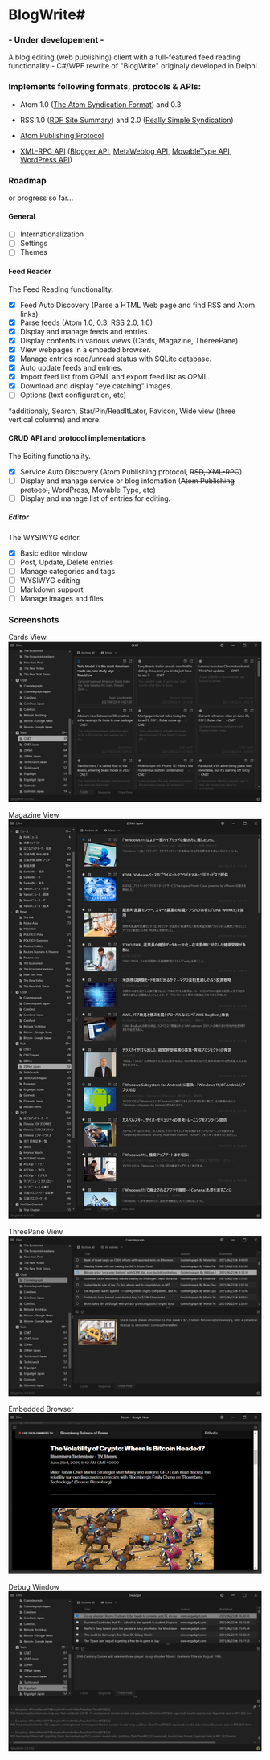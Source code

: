 # BlogWrite#

### - Under developement -
  
A blog editing (web publishing) client with a full-featured feed reading functionality - C#/WPF rewrite of "BlogWrite" originaly developed in Delphi.


### Implements following formats, protocols & APIs:  

* Atom 1.0 ([The Atom Syndication Format](https://tools.ietf.org/html/rfc4287)) and 0.3

* RSS 1.0 ([RDF Site Summary](https://www.w3.org/2001/09/rdfprimer/rss.html)) and 2.0 ([Really Simple Syndication](https://validator.w3.org/feed/docs/rss2.html))

* [Atom Publishing Protocol](https://tools.ietf.org/html/rfc5023)

* [XML-RPC API](https://codex.wordpress.org/XML-RPC_Support)
([Blogger API](https://codex.wordpress.org/XML-RPC_Blogger_API),
[MetaWeblog API](https://codex.wordpress.org/XML-RPC_MetaWeblog_API),
[MovableType API](https://codex.wordpress.org/XML-RPC_MovableType_API),
[WordPress API](https://codex.wordpress.org/XML-RPC_WordPress_API))

### Roadmap

or progress so far...

#### General

- [ ] Internationalization
- [ ] Settings
- [ ] Themes

#### Feed Reader

The Feed Reading functionality.

- [x] Feed Auto Discovery (Parse a HTML Web page and find RSS and Atom links)
- [x] Parse feeds (Atom 1.0, 0.3, RSS 2.0, 1.0)
- [x] Display and manage feeds and entries. 
- [x] Display contents in various views (Cards, Magazine, ThereePane)
- [x] View webpages in a embeded browser. 
- [x] Manage entries read/unread status with SQLite database.
- [x] Auto update feeds and entries.
- [x] Import feed list from OPML and export feed list as OPML. 
- [x] Download and display "eye catching" images. 
- [ ] Options (text configuration, etc)

*additionaly, Search, Star/Pin/ReadItLator, Favicon, Wide view (three vertical columns) and more.

#### CRUD API and protocol implementations

The Editing functionality.

- [x] Service Auto Discovery (Atom Publishing protocol, ~~RSD, XML-RPC~~)
- [ ] Display and manage service or blog infomation (~~Atom Publishing protocol,~~ WordPress, Movable Type, etc)
- [ ] Display and manage list of entries for editing.

##### Editor

The WYSIWYG editor.

- [x] Basic editor window
- [ ] Post, Update, Delete entries
- [ ] Manage categories and tags
- [ ] WYSIWYG editing
- [ ] Markdown support
- [ ] Manage images and files

### Screenshots  

Cards View
![BlogWrite_CardsView](https://github.com/torum/BlogWrite/blob/master/docs/images/BlogWrite_Cards.png?raw=true) 

Magazine View
![BlogWrite_MagazineView](https://github.com/torum/BlogWrite/blob/master/docs/images/BlogWrite_Magazine.png?raw=true) 

ThreePane View
![BlogWrite_ThreePane](https://github.com/torum/BlogWrite/blob/master/docs/images/BlogWrite_ThreePane.png?raw=true) 

Embedded Browser
![BlogWrite_Embedded_Browser](https://github.com/torum/BlogWrite/blob/master/docs/images/BlogWrite_Embedded.png?raw=true) 

Debug Window
![BlogWrite_DebugWindow](https://github.com/torum/BlogWrite/blob/master/docs/images/DebugWindow.png?raw=true) 


